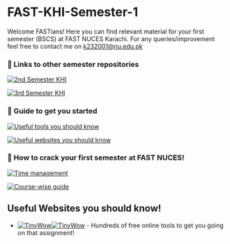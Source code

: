 
# FAST-KHI-Semester-1

Welcome FASTians! Here you can find relevant material for your first semester (BSCS) at FAST NUCES Karachi. For any queries/improvement feel free to contact me on k232001@nu.edu.pk 





### 🔗 Links to other semester repositories
[![2nd Semester KHI]()](https://github.com/MuxammilSidd/FAST-KHI-Semester-2)

[![3rd Semester KHI]()](https://github.com/MuxammilSidd/FAST-KHI-Semester-3)

### 🔗 Guide to get you started
[![Useful tools you should know]()](https://github.com/MuxammilSidd/FAST-KHI-Semester-2)

[![Useful websites you should know]()](https://github.com/MuxammilSidd/FAST-KHI-Semester-2)


### 🔗 How to crack your first semester at FAST NUCES!
[![Time management]()](https://github.com/MuxammilSidd/FAST-KHI-Semester-2)

[![Course-wise guide]()](https://github.com/MuxammilSidd/FAST-KHI-Semester-2)


## Useful Websites you should know!
- [![TinyWow](https://tinywow.com/v3/img/favicon-tinywow.svg)](https://tinywow.com/)[![TinyWow](https://tinywow.com/v3/img/logo.svg)](https://tinywow.com/) - Hundreds of free online tools to get you going on that assignment!
